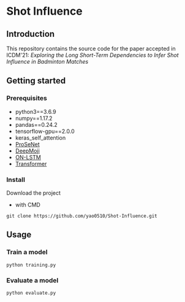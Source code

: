 # Shot Influence

## Introduction
This repository contains the source code for the paper accepted in ICDM'21: *Exploring the Long Short-Term Dependencies to Infer Shot Influence in Badminton Matches*

## Getting started
### Prerequisites
- python3==3.6.9
- numpy==1.17.2
- pandas==0.24.2
- tensorflow-gpu==2.0.0
- keras_self_attention
- [ProSeNet](https://github.com/rgmyr/tf-ProSeNet)
- [DeepMoji](https://github.com/bfelbo/DeepMoji)
- [ON-LSTM](https://github.com/CyberZHG/keras-ordered-neurons)
- [Transformer](https://github.com/CyberZHG/keras-transformer)

### Install
Download the project
- with CMD
```
git clone https://github.com/yao0510/Shot-Influence.git
```

## Usage
### Train a model
```=python
python training.py
```

### Evaluate a model
```=python
python evaluate.py
```
